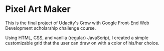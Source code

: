 # Pixel Art Maker

This is the final project of Udacity's Grow with Google Front-End Web Development scholarship challenge course.

Using HTML, CSS, and vanilla (regular) JavaScript, I created a simple customizable grid that the user can draw on with a color of his/her choice.
